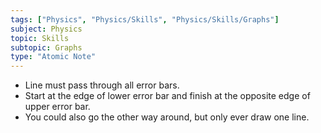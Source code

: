 ```yaml
---
tags: ["Physics", "Physics/Skills", "Physics/Skills/Graphs"]
subject: Physics
topic: Skills
subtopic: Graphs
type: "Atomic Note"
---
```

 
 - Line must pass through all error bars.
 - Start at the edge of lower error bar and finish at the opposite edge of upper error bar.
  - You could also go the other way around, but only ever draw one line.